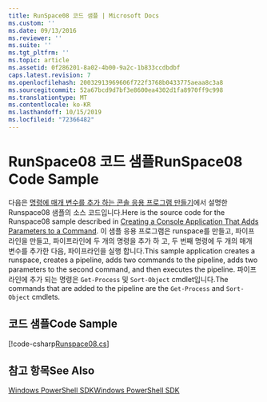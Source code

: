 ```yaml
---
title: RunSpace08 코드 샘플 | Microsoft Docs
ms.custom: ''
ms.date: 09/13/2016
ms.reviewer: ''
ms.suite: ''
ms.tgt_pltfrm: ''
ms.topic: article
ms.assetid: 0f286201-8a02-4b00-9a2c-1b833ccdbdbf
caps.latest.revision: 7
ms.openlocfilehash: 20032913969606f722f3768b0433775aeaa8c3a8
ms.sourcegitcommit: 52a67bcd9d7bf3e8600ea4302d1fa8970ff9c998
ms.translationtype: MT
ms.contentlocale: ko-KR
ms.lasthandoff: 10/15/2019
ms.locfileid: "72366482"
---
```

# <a name="runspace08-code-sample"></a><span data-ttu-id="4285e-102">RunSpace08 코드 샘플</span><span class="sxs-lookup"><span data-stu-id="4285e-102">RunSpace08 Code Sample</span></span>

<span data-ttu-id="4285e-103">다음은 [명령에 매개 변수를 추가 하는 콘솔 응용 프로그램 만들기](https://msdn.microsoft.com/en-us/848b2b46-60f1-4a86-b448-cfc7c0cccfba)에서 설명한 Runspace08 샘플의 소스 코드입니다.</span><span class="sxs-lookup"><span data-stu-id="4285e-103">Here is the source code for the Runspace08 sample described in [Creating a Console Application That Adds Parameters to a Command](https://msdn.microsoft.com/en-us/848b2b46-60f1-4a86-b448-cfc7c0cccfba).</span></span> <span data-ttu-id="4285e-104">이 샘플 응용 프로그램은 runspace를 만들고, 파이프라인을 만들고, 파이프라인에 두 개의 명령을 추가 하 고, 두 번째 명령에 두 개의 매개 변수를 추가한 다음, 파이프라인을 실행 합니다.</span><span class="sxs-lookup"><span data-stu-id="4285e-104">This sample application creates a runspace, creates a pipeline, adds two commands to the pipeline, adds two parameters to the second command, and then executes the pipeline.</span></span> <span data-ttu-id="4285e-105">파이프라인에 추가 되는 명령은 `Get-Process` 및 `Sort-Object` cmdlet입니다.</span><span class="sxs-lookup"><span data-stu-id="4285e-105">The commands that are added to the pipeline are the `Get-Process` and `Sort-Object` cmdlets.</span></span>

## <a name="code-sample"></a><span data-ttu-id="4285e-106">코드 샘플</span><span class="sxs-lookup"><span data-stu-id="4285e-106">Code Sample</span></span>

[!code-csharp[Runspace08.cs](../../../../powershell-sdk-samples/SDK-2.0/csharp/Runspace08/Runspace08.cs#L11-L86 "Runspace08.cs")]

## <a name="see-also"></a><span data-ttu-id="4285e-107">참고 항목</span><span class="sxs-lookup"><span data-stu-id="4285e-107">See Also</span></span>

[<span data-ttu-id="4285e-108">Windows PowerShell SDK</span><span class="sxs-lookup"><span data-stu-id="4285e-108">Windows PowerShell SDK</span></span>](../windows-powershell-reference.md)
